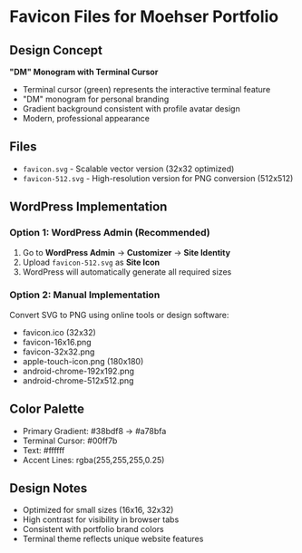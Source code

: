 # Favicon Files for Moehser Portfolio

## Design Concept
**"DM" Monogram with Terminal Cursor**
- Terminal cursor (green) represents the interactive terminal feature
- "DM" monogram for personal branding
- Gradient background consistent with profile avatar design
- Modern, professional appearance

## Files
- `favicon.svg` - Scalable vector version (32x32 optimized)
- `favicon-512.svg` - High-resolution version for PNG conversion (512x512)

## WordPress Implementation
### Option 1: WordPress Admin (Recommended)
1. Go to **WordPress Admin** → **Customizer** → **Site Identity**
2. Upload `favicon-512.svg` as **Site Icon**
3. WordPress will automatically generate all required sizes

### Option 2: Manual Implementation
Convert SVG to PNG using online tools or design software:
- favicon.ico (32x32)
- favicon-16x16.png
- favicon-32x32.png
- apple-touch-icon.png (180x180)
- android-chrome-192x192.png
- android-chrome-512x512.png

## Color Palette
- Primary Gradient: #38bdf8 → #a78bfa
- Terminal Cursor: #00ff7b
- Text: #ffffff
- Accent Lines: rgba(255,255,255,0.25)

## Design Notes
- Optimized for small sizes (16x16, 32x32)
- High contrast for visibility in browser tabs
- Consistent with portfolio brand colors
- Terminal theme reflects unique website features

